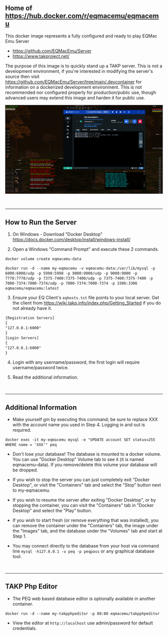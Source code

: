 ## Home of https://hub.docker.com/r/eqmacemu/eqmacemu


This docker image represents a fully configured and ready to play EQMac Emu Server
  * https://github.com/EQMacEmu/Server
  * https://www.takproject.net/


The purpose of this image is to quickly stand up a TAKP server. This is not a development environment, if you're interested in modifying the server's source then visit https://github.com/EQMacEmu/Server/tree/main/.devcontainer for information on a dockerized development environment. This is not recommended nor configured properly for production/public use, though advanced users may extend this image and harden it for public use.

![pic](./eqmacemudockerhub.png)

&nbsp;
&nbsp;

--- 
## How to Run the Server
1. On Windows - Download "Docker Desktop" https://docs.docker.com/desktop/install/windows-install/ 

2. Open a Windows "Command Prompt" and execute these 2 commands.

  ```
  docker volume create eqmacemu-data
  ```

  ```
  docker run -d --name my-eqmacemu -v eqmacemu-data:/var/lib/mysql -p 6000:6000/udp -p 5998:5998 -p 9000:9000/udp -p 9000:9000 -p 7778:7778/udp -p 7375-7400:7375-7400/udp -p 7375-7400:7375-7400 -p 7000-7374:7000-7374/udp -p 7000-7374:7000-7374 -p 3306:3306 eqmacemu/eqmacemu:latest
  ```

3. Ensure your EQ Client's `eqhosts.txt` file points to your local server. Get the client from https://wiki.takp.info/index.php/Getting_Started if you do not already have it.

```
[Registration Servers]
{
"127.0.0.1:6000"
}
[Login Servers]
{
"127.0.0.1:6000"
}
```

4. Login with any username/password, the first login will require username/password twice.

5. Read the additional information.

&nbsp;
&nbsp;

---

## Additional Information

- Make yourself gm by executing this command; be sure to replace XXX with the account name you used in Step 4. Logging in and out is required.
```
docker exec -it my-eqmacemu mysql -e "UPDATE account SET status=255 WHERE name = 'XXX'" peq
```

- Don't lose your database! The database is mounted to a docker volume. You can use "Docker Desktop" Volume tab to see it (it is named eqmacemu-data). If you remove/delete this volume your database will be dropped.

- If you wish to stop the server you can just completely exit "Docker Desktop", or visit the "Containers" tab and select the "Stop" button next to my-eqmacemu.

- If you wish to resume the server after exiting "Docker Desktop", or by stopping the container, you can visit the "Containers" tab in "Docker Desktop" and select the "Play" button.

- If you wish to start fresh (or remove everything that was installed), you can remove the container under the "Containers" tab, the image under the "Images" tab, and the database under the "Volumes" tab and start at Step 1.

- You may connect directly to the database from your host via command line `mysql -h127.0.0.1 -u peq -p peqpass` or any graphical database tool.

&nbsp;
&nbsp;

---

## TAKP Php Editor

- The PEQ web based database editor is optionally available in another container.
```
docker run -d --name my-takpphpeditor -p 80:80 eqmacemu/takpphpeditor
```
- View the editor at `http://localhost` use admin/password for default credentials.


&nbsp;
&nbsp;
&nbsp;
&nbsp;
